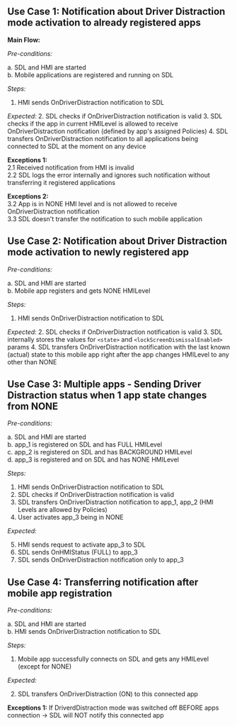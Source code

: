 ## Use Case 1: Notification about Driver Distraction mode activation to already registered apps

**Main Flow:**

_Pre-conditions:_

a.	SDL and HMI are started  
b.	Mobile applications are registered and running on SDL

_Steps:_

1.	HMI sends OnDriverDistraction notification to SDL

_Expected:_
2.	SDL checks if OnDriverDistraction notification is valid
3.	SDL checks if the app in current HMILevel is allowed to receive OnDriverDistraction notification (defined by app's assigned Policies)
4.	SDL transfers OnDriverDistraction notification to all applications being connected to SDL at the moment on any device

**Exceptions 1:**  
2.1 Received notification from HMI is invalid  
2.2 SDL logs the error internally and ignores such notification without transferring it registered applications

**Exceptions 2:**  
3.2 App is in NONE HMI level and is not allowed to receive OnDriverDistraction notification  
3.3 SDL doesn't transfer the notification to such mobile application

## Use Case 2: Notification about Driver Distraction mode activation to newly registered app 

_Pre-conditions:_

a.	SDL and HMI are started  
b.	Mobile app registers and gets NONE HMILevel

_Steps:_
1. HMI sends OnDriverDistraction notification to SDL

_Expected:_
2.	SDL checks if OnDriverDistraction notification is valid
3.	SDL internally stores the values for `<state>` and `<lockScreenDismissalEnabled>` params
4.	SDL transfers OnDriverDistraction notification with the last known (actual) state to this mobile app right after the app changes HMILevel to any other than NONE

## Use Case 3: Multiple apps - Sending Driver Distraction status when 1 app state changes from NONE

_Pre-conditions:_  

a.	SDL and HMI are started  
b.	app_1 is registered on SDL and has FULL HMILevel  
c.	app_2 is registered on SDL and has BACKGROUND HMILevel  
d.	app_3 is registered and on SDL and has NONE HMILevel

_Steps:_ 

1. HMI sends OnDriverDistraction notification to SDL
2. SDL checks if OnDriverDistraction notification is valid
3. SDL transfers OnDriverDistraction notification to app_1, app_2 (HMI Levels are allowed by Policies)  
4. User activates app_3 being in NONE 

_Expected:_

5. HMI sends request to activate app_3 to SDL
6. SDL sends OnHMIStatus (FULL) to app_3
7. SDL sends OnDriverDistraction notification only to app_3

## Use Case 4: Transferring notification after mobile app registration

_Pre-conditions:_

a.	SDL and HMI are started  
b.	HMI sends OnDriverDistraction notification to SDL

_Steps:_
1. Mobile app successfully connects on SDL and gets any HMILevel (except for NONE)

_Expected:_ 

2.	SDL transfers OnDriverDistraction (ON) to this connected app

**Exceptions 1:** If DriverdDistraction mode was switched off BEFORE apps connection -> SDL will NOT notify this connected app
